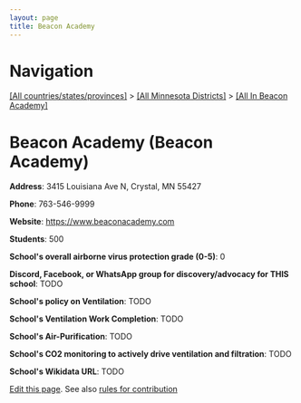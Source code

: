 ```yaml
---
layout: page
title: Beacon Academy
---
```

# Navigation

[[All countries/states/provinces]](../../..) > [[All Minnesota Districts]](../..) > [[All In Beacon Academy]](..)

# Beacon Academy (Beacon Academy)

**Address**: 3415 Louisiana Ave N, Crystal, MN 55427

**Phone**: 763-546-9999

**Website**: <https://www.beaconacademy.com>

**Students**: 500

**School's overall airborne virus protection grade (0-5)**: 0

**Discord, Facebook, or WhatsApp group for discovery/advocacy for THIS school**: TODO

**School's policy on Ventilation**: TODO

**School's Ventilation Work Completion**: TODO

**School's Air-Purification**: TODO

**School's CO2 monitoring to actively drive ventilation and filtration**: TODO

**School's Wikidata URL**: TODO


[Edit this page](https://github.com/ventilate-schools/MN/edit/main/./Beacon_Academy/Beacon_Academy.md). See also [rules for contribution](../../../contribution-rules/)